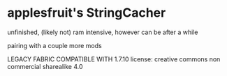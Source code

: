 # applesfruit's StringCacher

unfinished, (likely not) ram intensive, however can be after a while

pairing with a couple more mods

LEGACY FABRIC COMPATIBLE WITH 1.7.10
license: creative commons non commercial sharealike 4.0
